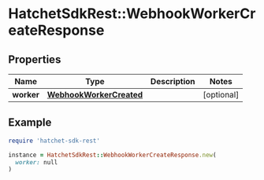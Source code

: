 # HatchetSdkRest::WebhookWorkerCreateResponse

## Properties

| Name | Type | Description | Notes |
| ---- | ---- | ----------- | ----- |
| **worker** | [**WebhookWorkerCreated**](WebhookWorkerCreated.md) |  | [optional] |

## Example

```ruby
require 'hatchet-sdk-rest'

instance = HatchetSdkRest::WebhookWorkerCreateResponse.new(
  worker: null
)
```

